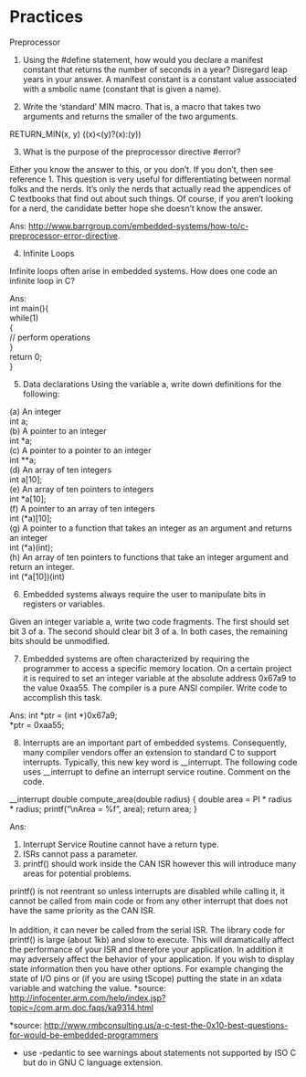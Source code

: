 # Practices

Preprocessor

1. Using the #define statement, how would you declare a manifest constant that returns the number of seconds in a year? Disregard leap years in your answer. A manifest constant is a constant value associated with a smbolic name (constant that is given a name).

2. Write the ‘standard’ MIN macro. That is, a macro that takes two arguments and returns the smaller of the two arguments.

  RETURN_MIN(x, y) ((x)<(y)?(x):(y))

3. What is the purpose of the preprocessor directive #error?

  Either you know the answer to this, or you don’t. If you don’t, then see reference 1. This question is very useful for differentiating between normal folks and the nerds. It’s only the nerds that actually read the appendices of C textbooks that find out about such things. Of course, if you aren’t looking for a nerd, the candidate better hope she doesn’t know the answer.

  Ans: http://www.barrgroup.com/embedded-systems/how-to/c-preprocessor-error-directive.

4. Infinite Loops

  Infinite loops often arise in embedded systems. How does one code an infinite loop in C?

  Ans:  
  int main(){  
    while(1)  
    {  
      // perform operations  
    }  
    return 0;  
  }

5. Data declarations
  Using the variable a, write down definitions for the following:

  (a) An integer  
      int a;  
  (b) A pointer to an integer  
      int \*a;  
  (c) A pointer to a pointer to an integer  
      int \*\*a;  
  (d) An array of ten integers  
      int a[10];  
  (e) An array of ten pointers to integers  
      int \*a[10];  
  (f) A pointer to an array of ten integers  
      int (\*a)[10];  
  (g) A pointer to a function that takes an integer as an argument and returns an integer  
      int (\*a)(int);  
  (h) An array of ten pointers to functions that take an integer argument and return an integer.  
      int (\*a[10])(int)  

6. Embedded systems always require the user to manipulate bits in registers or variables.

  Given an integer variable a, write two code fragments. The first should set bit 3 of a. The second should clear bit 3 of a. In both cases, the remaining bits should be unmodified.

7. Embedded systems are often characterized by requiring the programmer to access a specific memory location. On a certain project it is required to set an integer variable at the absolute address 0x67a9 to the value 0xaa55. The compiler is a pure ANSI compiler. Write code to accomplish this task.

  Ans:
  int \*ptr = (int \*)0x67a9;  
  \*ptr = 0xaa55;  

8.  Interrupts are an important part of embedded systems. Consequently, many compiler vendors offer an extension to standard C to support interrupts. Typically, this new key word is \__interrupt. The following code uses \__interrupt to define an interrupt service routine. Comment on the code.

  \__interrupt double compute_area(double radius)
  {
    double area = PI * radius * radius;
    printf(“\nArea = %f”, area);
    return area;
  }

  Ans:<br />
  1. Interrupt Service Routine cannot have a return type.<br />
  2. ISRs cannot pass a parameter.<br />
  3. printf() should work inside the CAN ISR however this will introduce many areas for potential problems.<br />

  printf() is not reentrant so unless interrupts are disabled while calling it, it cannot be called from main code or from any other interrupt that does not have the same priority as the CAN ISR.
  <br /><br />
  In addition, it can never be called from the serial ISR. The library code for printf() is large (about 1kb) and slow to execute. This will dramatically affect the performance of your ISR and therefore your application. In addition it may adversely affect the behavior of your application.
  If you wish to display state information then you have other options. For example changing the state of I/O pins or (if you are using tScope) putting the state in an xdata variable and watching the value.
  *source: http://infocenter.arm.com/help/index.jsp?topic=/com.arm.doc.faqs/ka9314.html


*source: http://www.rmbconsulting.us/a-c-test-the-0x10-best-questions-for-would-be-embedded-programmers
* use -pedantic to see warnings about statements not supported by ISO C but do in GNU C language extension.
